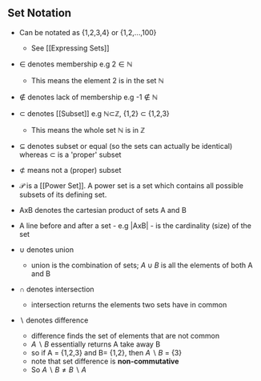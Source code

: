 ## Set Notation

- Can be notated as {1,2,3,4} or {1,2,...,100}
    - See [[Expressing Sets]]
    
- ∈ denotes membership e.g $2 ∈ ℕ$
    - This means the element 2 is in the set ℕ

- ∉ denotes lack of membership e.g -1 ∉ ℕ

- ⊂ denotes [[Subset]] e.g ℕ⊂ℤ, {1,2} ⊂ {1,2,3}
    - This means the whole set ℕ is in ℤ

- ⊆ denotes subset or equal (so the sets can actually be identical) whereas ⊂ is a 'proper' subset

- ⊄ means not a (proper) subset

- $\mathcal P$ is a [[Power Set]]. A power set is a set which contains all possible subsets of its defining set.

- AxB denotes the cartesian product of sets A and B
- A line before and after a set - e.g |AxB| - is the cardinality (size) of the set
- $\cup$ denotes union
    - union is the combination of sets; ${A \cup B}$ is all the elements of both A and B
- $\cap$  denotes intersection 
    - intersection returns the elements two sets have in common
- $\backslash$ denotes difference
    - difference finds the set of elements that are not common
    - ${A\backslash B}$ essentially returns A take away B
    - so if A = {1,2,3} and B= {1,2}, then ${A\backslash B}$ = {3}
    - note that set difference is **non-commutative**
    - So ${A\backslash B \neq B \backslash A}$
    